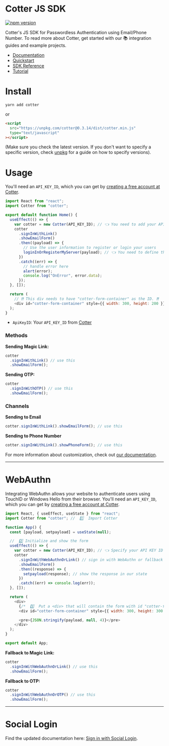 # Cotter JS SDK
[![npm version](https://badge.fury.io/js/cotter.svg)](https://badge.fury.io/js/cotter)

Cotter's JS SDK for Passwordless Authentication using Email/Phone Number. To read more about Cotter, get started with our 📚 integration guides and example projects.

- [Documentation](https://docs.cotter.app)
- [Quickstart](https://docs.cotter.app/quickstart-guides/web-quickstart-with-js-sdk)
- [SDK Reference](https://docs.cotter.app/sdk-reference/web/web-sdk-verify-email-phone)
- [Tutorial](https://blog.cotter.app/passwordless-login-with-email-and-json-web-token-jwt-authentication-with-nextjs/)

# Install

```shell
yarn add cotter
```

or

```html
<script
  src="https://unpkg.com/cotter@0.3.14/dist/cotter.min.js"
  type="text/javascript"
></script>
```

(Make sure you check the latest version. If you don't want to specify a specific version, check [unpkg](https://unpkg.com/) for a guide on how to specify versions).

# Usage

You'll need an `API_KEY_ID`, which you can get by [creating a free account at Cotter](https://dev.cotter.app).

```javascript
import React from "react";
import Cotter from "cotter";

export default function Home() {
  useEffect(() => {
    var cotter = new Cotter(API_KEY_ID); // 👈 You need to add your API KEY ID
    cotter
      .signInWithLink()
      .showEmailForm()
      .then((payload) => {
        // Use the user information to register or login your users
        loginInOrRegisterMyServer(payload); // 👈 You need to define this function
      })
      .catch((err) => {
        // handle error here
        alert(error);
        console.log("OnError", error.data);
      });
  }, []);

  return (
    // ❗❗ This div needs to have "cotter-form-container" as the ID. ❗❗
    <div id="cotter-form-container" style={{ width: 300, height: 200 }}></div>
  );
}
```

- `ApiKeyID`: Your `API_KEY_ID` from [Cotter](https://www.cotter.app)

### Methods

**Sending Magic Link:**

```javascript
cotter
  .signInWithLink() // use this
  .showEmailForm();
```

**Sending OTP:**

```javascript
cotter
  .signInWithOTP() // use this
  .showEmailForm();
```

### Channels

**Sending to Email**

```javascript
cotter.signInWithLink().showEmailForm(); // use this
```

**Sending to Phone Number**

```javascript
cotter.signInWithLink().showPhoneForm(); // use this
```

For more information about customization, check out [our documentation](https://docs.cotter.app/sdk-reference/web/web-sdk-verify-email-phone).

---

# WebAuthn

Integrating WebAuthn allows your website to authenticate users using TouchID or Windows Hello from their browser.
You'll need an `API_KEY_ID`, which you can get by [creating a free account at Cotter](https://dev.cotter.app).

```javascript
import React, { useEffect, useState } from "react";
import Cotter from "cotter"; //  1️⃣  Import Cotter

function App() {
  const [payload, setpayload] = useState(null);

  //  2️⃣ Initialize and show the form
  useEffect(() => {
    var cotter = new Cotter(API_KEY_ID); // 👈 Specify your API KEY ID here
    cotter
      .signInWithWebAuthnOrLink() // sign in with WebAuthn or fallback to MagicLink
      .showEmailForm()
      .then((response) => {
        setpayload(response); // show the response in our state
      })
      .catch((err) => console.log(err));
  }, []);

  return (
    <div>
      {/*  3️⃣  Put a <div> that will contain the form with id "cotter-form-container" */}
      <div id="cotter-form-container" style={{ width: 300, height: 300 }} />

      <pre>{JSON.stringify(payload, null, 4)}</pre>
    </div>
  );
}

export default App;
```

**Fallback to Magic Link:**

```javascript
cotter
  .signInWithWebAuthnOrLink() // use this
  .showEmailForm();
```

**Fallback to OTP:**

```javascript
cotter
  .signInWithWebAuthnOrOTP() // use this
  .showEmailForm();
```

---

# Social Login

Find the updated documentation here: [Sign in with Social Login](https://docs.cotter.app/sdk-reference/web/sign-in-with-social-login-provider).
